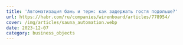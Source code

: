 ```yaml
---
title: 'Автоматизация бань и терм: как задержать гостя подольше?'
url: https://habr.com/ru/companies/wirenboard/articles/778954/
cover: /img/articles/sauna_automation.webp
date: 2023-12-07
category: business_objects
---
```

